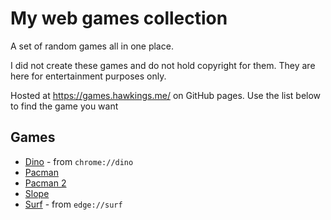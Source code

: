 # My web games collection

A set of random games all in one place.

I did not create these games and do not hold copyright for them. They are here for entertainment purposes only.

Hosted at <https://games.hawkings.me/> on GitHub pages. Use the list below to find the game you want

## Games

- [Dino](https://games.hawkings.me/dino/) - from `chrome://dino`
- [Pacman](https://games.hawkings.me/pacman/)
- [Pacman 2](https://games.hawkings.me/pacman/2)
- [Slope](https://games.hawkings.me/slope)
- [Surf](https://games.hawkings.me/surf) - from `edge://surf`

